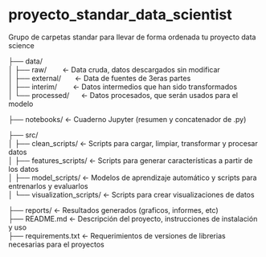 # proyecto_standar_data_scientist

Grupo de carpetas standar para llevar de forma ordenada tu proyecto data science  

├── data/  
│   ├── raw/&nbsp;&nbsp;&nbsp;&nbsp;&nbsp;&nbsp;&nbsp;&nbsp;<- Data cruda, datos descargados sin modificar  
│   ├── external/&nbsp;&nbsp;&nbsp;&nbsp;&nbsp;&nbsp;&nbsp;<- Data de fuentes de 3eras partes  
│   ├── interim/&nbsp;&nbsp;&nbsp;&nbsp;&nbsp;&nbsp;&nbsp;&nbsp;<- Datos intermedios que han sido transformados  
│   └── processed/&nbsp;&nbsp;&nbsp;&nbsp;&nbsp;&nbsp;<- Datos procesados, que serán usados para el modelo  

├── notebooks/                             <- Cuaderno Jupyter (resumen y concatenador de .py)  

├── src/  
│   ├── clean_scripts/                     <- Scripts para cargar, limpiar, transformar y procesar datos  
│   ├── features_scripts/                  <- Scripts para generar características a partir de los datos  
│   ├── model_scripts/                     <- Modelos de aprendizaje automático y scripts para entrenarlos y evaluarlos  
│   └── visualization_scripts/             <- Scripts para crear visualizaciones de datos  

├── reports/                               <- Resultados generados (graficos, informes, etc)  
├── README.md                              <- Descripción del proyecto, instrucciones de instalación y uso  
├── requirements.txt                       <- Requerimientos de versiones de librerias necesarias para el proyectos  


